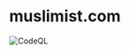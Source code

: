 # muslimist.com
![CodeQL](https://github.com/muslimist/muslimist.github.io/workflows/CodeQL/badge.svg)
